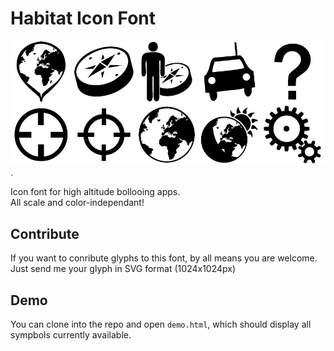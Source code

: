 # Habitat Icon Font

![showcase of icons](demo.png "showcase of icons").

Icon font for high altitude bollooing apps.  
All scale and color-independant!

## Contribute

If you want to conribute glyphs to this font, by all means you are welcome.  
Just send me your glyph in SVG format (1024x1024px)

## Demo

You can clone into the repo and open `demo.html`, which should display all
sympbols currently available.








